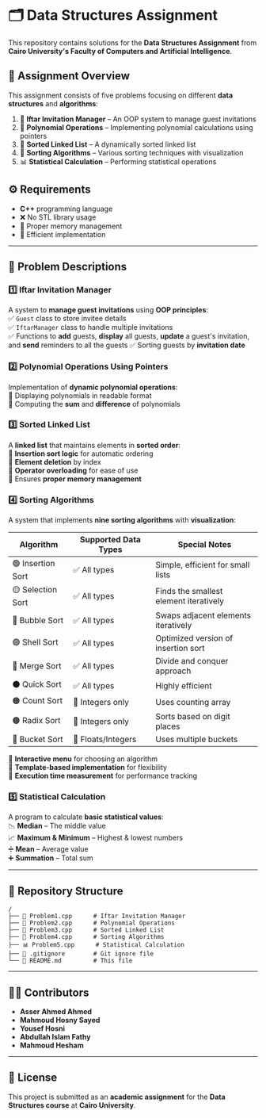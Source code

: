 # 🗂️ Data Structures Assignment  

This repository contains solutions for the **Data Structures Assignment** from **Cairo University's Faculty of Computers and Artificial Intelligence**.

## 📌 Assignment Overview  

This assignment consists of five problems focusing on different **data structures** and **algorithms**:

1. 📜 **Iftar Invitation Manager** – An OOP system to manage guest invitations  
2. 🔢 **Polynomial Operations** – Implementing polynomial calculations using pointers  
3. 🔗 **Sorted Linked List** – A dynamically sorted linked list  
4. 🔄 **Sorting Algorithms** – Various sorting techniques with visualization  
5. 📊 **Statistical Calculation** – Performing statistical operations  

## ⚙️ Requirements  

- **C++** programming language  
- ❌ No STL library usage  
- 🔄 Proper memory management  
- 🚀 Efficient implementation  

---

## 📝 Problem Descriptions  

### 1️⃣ Iftar Invitation Manager  

A system to **manage guest invitations** using **OOP principles**:  
✅ `Guest` class to store invitee details  
✅ `IftarManager` class to handle multiple invitations  
✅ Functions to **add** guests, **display** all guests, **update** a guest's invitation, and **send** reminders to all the guests
✅ Sorting guests by **invitation date**  

### 2️⃣ Polynomial Operations Using Pointers  

Implementation of **dynamic polynomial operations**:  
🔹 Displaying polynomials in readable format  
🔹 Computing the **sum** and **difference** of polynomials  

### 3️⃣ Sorted Linked List  

A **linked list** that maintains elements in **sorted order**:  
🔹 **Insertion sort logic** for automatic ordering  
🔹 **Element deletion** by index  
🔹 **Operator overloading** for ease of use  
🔹 Ensures **proper memory management**  

### 4️⃣ Sorting Algorithms  

A system that implements **nine sorting algorithms** with **visualization**:  

| Algorithm  | Supported Data Types | Special Notes |
|------------|----------------------|---------------|
| 🟢 Insertion Sort | ✅ All types | Simple, efficient for small lists |
| 🟡 Selection Sort | ✅ All types | Finds the smallest element iteratively |
| 🔴 Bubble Sort | ✅ All types | Swaps adjacent elements iteratively |
| 🟣 Shell Sort | ✅ All types | Optimized version of insertion sort |
| 🔵 Merge Sort | ✅ All types | Divide and conquer approach |
| ⚫ Quick Sort | ✅ All types | Highly efficient |
| 🟠 Count Sort | 🔢 Integers only | Uses counting array |
| 🟤 Radix Sort | 🔢 Integers only | Sorts based on digit places |
| 🔶 Bucket Sort | 🔢 Floats/Integers | Uses multiple buckets |

🔹 **Interactive menu** for choosing an algorithm  
🔹 **Template-based implementation** for flexibility  
🔹 **Execution time measurement** for performance tracking  

### 5️⃣ Statistical Calculation  

A program to calculate **basic statistical values**:  
📉 **Median** – The middle value  
📈 **Maximum & Minimum** – Highest & lowest numbers  
➗ **Mean** – Average value  
➕ **Summation** – Total sum  

---

## 📂 Repository Structure  

```
/
├── 📜 Problem1.cpp      # Iftar Invitation Manager
├── 🔢 Problem2.cpp      # Polynomial Operations
├── 🔗 Problem3.cpp      # Sorted Linked List
├── 🔄 Problem4.cpp      # Sorting Algorithms
├── 📊 Problem5.cpp      # Statistical Calculation
├── 🚫 .gitignore        # Git ignore file
└── 📖 README.md         # This file
```


---

## 👨‍💻 Contributors  

- **Asser Ahmed Ahmed**  
- **Mahmoud Hosny Sayed**  
- **Yousef Hosni**  
- **Abdullah Islam Fathy**  
- **Mahmoud Hesham**  

---

## 📜 License  

This project is submitted as an **academic assignment** for the **Data Structures course** at **Cairo University**.  
